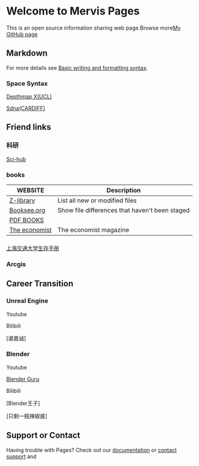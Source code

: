 # Welcome to Mervis Pages

This is an open source information sharing web page.Browse more[My GitHub page](https://github.com/MervisDevo/mervis.github.io/edit/main/README.md)

## Markdown

For more details see [Basic writing and formatting syntax](https://docs.github.com/en/github/writing-on-github/getting-started-with-writing-and-formatting-on-github/basic-writing-and-formatting-syntax).

### Space Syntax

[Depthmap X(UCL)](https://spacegroupucl.github.io/depthmapX/)

[Sdna(CARDIFF)](https://sdna.cardiff.ac.uk/sdna/)

## Friend links

### 科研

[Sci-hub](www.sci-hub.com)

### books

| WEBSITE | Description |
| --- | --- |
| [Z-library](https://zh.fr1lib.org/) | List all new or modified files |
| [Booksee.org](https://en.booksee.org/) | Show file differences that haven't been staged |
| [PDF BOOKS](https://www.pdfdrive.com/) |  |
| [The economist](https://github.com/nailperry-zd/The-Economist) | The economist magazine |

### 

[上海交通大学生存手册](https://survivesjtu.gitbook.io/survivesjtumanual/li-zhi-pian/huan-ying-lai-dao-shang-hai-jiao-tong-da-xue)

### Arcgis

## Career Transition

### Unreal Engine

Youtube

Bilibili

[谌嘉诚]

### Blender

Youtube

[Blender Guru](https://www.youtube.com/c/BlenderGuruOfficial)

Bilibili

[Blender王子]

[只剩一瓶辣椒酱]

## Support or Contact

Having trouble with Pages? Check out our [documentation](https://docs.github.com/categories/github-pages-basics/) or [contact support](https://support.github.com/contact) and 
